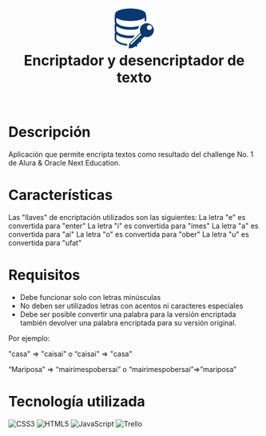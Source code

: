<div align="center">
      <h1> <img src="https://github.com/angelalondonos/Encriptador/blob/main/Imagenes/Logo.svg" width="80px"><br/>Encriptador y desencriptador de texto</h1>
     </div>
<p align="center"> <a href="https://www.linkedin.com/in/angelalondonos/}" target="_blank"><img alt="" src="https://img.shields.io/badge/LinkedIn-0077B5?style=normal&logo=linkedin&logoColor=white" style="vertical-align:center" /></a> </p>

# Descripción
Aplicación que permite encripta textos como resultado del challenge No. 1 de Alura & Oracle Next Education.

# Características
Las "llaves" de encriptación utilizados son las siguientes:
La letra "e" es convertida para "enter"
La letra "i" es convertida para "imes"
La letra "a" es convertida para "ai"
La letra "o" es convertida para "ober"
La letra "u" es convertida para "ufat"

# Requisitos
- Debe funcionar solo con letras minúsculas
- No deben ser utilizados letras con acentos ni caracteres especiales
- Debe ser posible convertir una palabra para la versión encriptada también devolver una palabra encriptada para su versión original.

Por ejemplo:

"casa" => "caisai" o “caisai" => "casa"

“Mariposa” => “mairimespobersai” o “mairimespobersai”=>”mariposa”


# Tecnología utilizada
 ![CSS3](https://img.shields.io/badge/css3-%231572B6.svg?style=for-the-badge&logo=css3&logoColor=white) ![HTML5](https://img.shields.io/badge/html5-%23E34F26.svg?style=for-the-badge&logo=html5&logoColor=white) ![JavaScript](https://img.shields.io/badge/javascript-%23323330.svg?style=for-the-badge&logo=javascript&logoColor=%23F7DF1E) ![Trello](https://img.shields.io/badge/Trello-%23026AA7.svg?style=for-the-badge&logo=Trello&logoColor=white)
      
